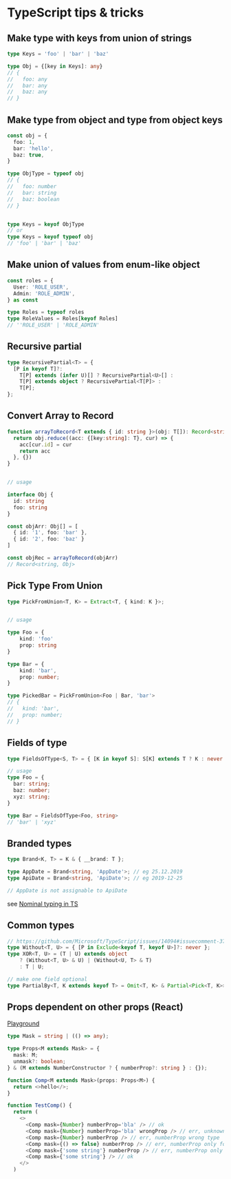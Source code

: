 # TypeScript tips & tricks


## Make type with keys from union of strings
```typescript
type Keys = 'foo' | 'bar' | 'baz'

type Obj = {[key in Keys]: any}
// {
//   foo: any
//   bar: any
//   baz: any
// }
```

## Make type from object and type from object keys
```typescript
const obj = {
  foo: 1,
  bar: 'hello',
  baz: true,
}

type ObjType = typeof obj
// {
//   foo: number
//   bar: string
//   baz: boolean
// }


type Keys = keyof ObjType
// or
type Keys = keyof typeof obj
// 'foo' | 'bar' | 'baz'
```

## Make union of values from enum-like object
```typescript
const roles = {
  User: 'ROLE_USER',
  Admin: 'ROLE_ADMIN',
} as const

type Roles = typeof roles
type RoleValues = Roles[keyof Roles]
// ''ROLE_USER' | 'ROLE_ADMIN'
```


## Recursive partial
```typescript
type RecursivePartial<T> = {
  [P in keyof T]?:
    T[P] extends (infer U)[] ? RecursivePartial<U>[] :
    T[P] extends object ? RecursivePartial<T[P]> :
    T[P];
};
```


## Convert Array to Record

```typescript
function arrayToRecord<T extends { id: string }>(obj: T[]): Record<string, T> {
  return obj.reduce((acc: {[key:string]: T}, cur) => {
    acc[cur.id] = cur
    return acc
  }, {})
}


// usage

interface Obj {
  id: string
  foo: string
}

const objArr: Obj[] = [
  { id: '1', foo: 'bar' },
  { id: '2', foo: 'baz' }
]

const objRec = arrayToRecord(objArr)
// Record<string, Obj>
```


## Pick Type From Union
```typescript
type PickFromUnion<T, K> = Extract<T, { kind: K }>;


// usage

type Foo = {
    kind: 'foo'
    prop: string
}

type Bar = {
    kind: 'bar',
    prop: number;
}

type PickedBar = PickFromUnion<Foo | Bar, 'bar'>
// {
//   kind: 'bar',
//   prop: number;
// }
``` 

##  Fields of type

```typescript
type FieldsOfType<S, T> = { [K in keyof S]: S[K] extends T ? K : never }[keyof S];

// usage
type Foo = {
  bar: string;
  baz: number;
  xyz: string;
}

type Bar = FieldsOfType<Foo, string> 
// 'bar' | 'xyz'
```


## Branded types
```typescript
type Brand<K, T> = K & { __brand: T };

type AppDate = Brand<string, 'AppDate'>; // eg 25.12.2019
type ApiDate = Brand<string, 'ApiDate'>; // eg 2019-12-25

// AppDate is not assignable to ApiDate
```
see [Nominal typing in TS](https://michalzalecki.com/nominal-typing-in-typescript/)

## Common types

```typescript
// https://github.com/Microsoft/TypeScript/issues/14094#issuecomment-373782604
type Without<T, U> = { [P in Exclude<keyof T, keyof U>]?: never };
type XOR<T, U> = (T | U) extends object 
    ? (Without<T, U> & U) | (Without<U, T> & T) 
    : T | U;

// make one field optional 
type PartialBy<T, K extends keyof T> = Omit<T, K> & Partial<Pick<T, K>>
```

## Props dependent on other props (React)
[Playground](http://www.typescriptlang.org/play/index.html?jsx=2#code/JYWwDg9gTgLgBAJQKYEMDG8BmUIjgcilQ3wG4AocmATzCTgFkUBnAazgF45mYpgA7AOZwAPnAAU4gJScAfHBT9qUilVr0ACjjDMAPAzhIAHjCT8AJs0YtW8rgG9ycOCBsAuRhWcBXfq7YA-B4ARhAQADao-BQAvnAAZBIGxqYWVgBy3iDBSFAAwhD8PFDeGNBwAXD2cPxZOVBaEGBB3LwCwnEe9jEqlJi+GMCFcAXg+oYmZpbWbLLiYNrMHo06+rIyjs5EMN5Q-HC6sgAWSOHhELoA9LKxfQMwQ-sAKkg8o2DSVU5w27v74t9nIdAc4Du8XDYOPZMtlcnFarCGtoOPhguEUPg4NcQUDwf5WFCYfV4XVcisUWiMXAAO44IQrLGyHFg3BgCFsQmkqAkxEM7Gg0G6PGQ+yfDjyTAocLMJA8+p8pkC3Gs9kE+z4Zi4ejFdr4OVk7SM5lClX4qEarWtPhCPVGgVXRVwXoxIA)

```typescript jsx
type Mask = string | (() => any);

type Props<M extends Mask> = {
  mask: M;
  unmask?: boolean;
} & (M extends NumberConstructor ? { numberProp?: string } : {});

function Comp<M extends Mask>(props: Props<M>) {
  return <>hello</>;
}

function TestComp() {
  return (
    <>
      <Comp mask={Number} numberProp='bla' /> // ok
      <Comp mask={Number} numberProp='bla' wrongProp /> // err, unknown prop
      <Comp mask={Number} numberProp /> // err, numberProp wrong type
      <Comp mask={() => false} numberProp /> // err, numberProp only for Number
      <Comp mask={'some string'} numberProp /> // err, numberProp only for Number
      <Comp mask={'some string'} /> // ok
    </>
  )
``` 
